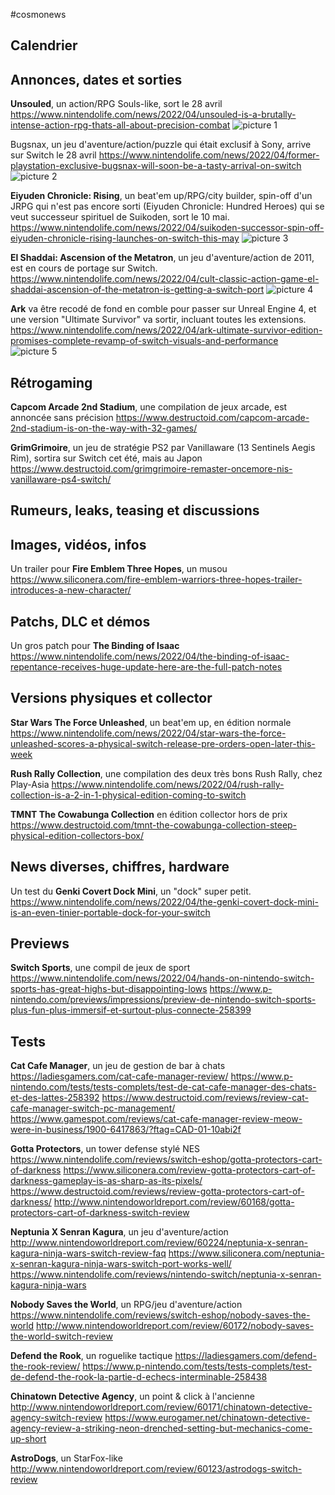 #cosmonews

## Calendrier

## Annonces, dates et sorties

**Unsouled**, un action/RPG Souls-like, sort le 28 avril
https://www.nintendolife.com/news/2022/04/unsouled-is-a-brutally-intense-action-rpg-thats-all-about-precision-combat
![picture 1](https://i.imgur.com/47GGm2U.png)  

Bugsnax, un jeu d'aventure/action/puzzle qui était exclusif à Sony, arrive sur Switch le 28 avril
https://www.nintendolife.com/news/2022/04/former-playstation-exclusive-bugsnax-will-soon-be-a-tasty-arrival-on-switch
![picture 2](https://i.imgur.com/YytMUR8.jpg)  

**Eiyuden Chronicle: Rising**, un beat'em up/RPG/city builder, spin-off d'un JRPG qui n'est pas encore sorti (Eiyuden Chronicle: Hundred Heroes) qui se veut successeur spirituel de Suikoden, sort le 10 mai.
https://www.nintendolife.com/news/2022/04/suikoden-successor-spin-off-eiyuden-chronicle-rising-launches-on-switch-this-may
![picture 3](https://i.imgur.com/ZBJX1e6.jpg)  

**El Shaddai: Ascension of the Metatron**, un jeu d'aventure/action de 2011, est en cours de portage sur Switch.
https://www.nintendolife.com/news/2022/04/cult-classic-action-game-el-shaddai-ascension-of-the-metatron-is-getting-a-switch-port
![picture 4](https://i.imgur.com/4kheM6u.png)  

**Ark** va être recodé de fond en comble pour passer sur Unreal Engine 4, et une version "Ultimate Survivor" va sortir, incluant toutes les extensions.
https://www.nintendolife.com/news/2022/04/ark-ultimate-survivor-edition-promises-complete-revamp-of-switch-visuals-and-performance
![picture 5](https://i.imgur.com/REQKZxH.jpg)  

## Rétrogaming

**Capcom Arcade 2nd Stadium**, une compilation de jeux arcade, est annoncée sans précision
https://www.destructoid.com/capcom-arcade-2nd-stadium-is-on-the-way-with-32-games/

**GrimGrimoire**, un jeu de stratégie PS2 par Vanillaware (13 Sentinels Aegis Rim), sortira sur Switch cet été, mais au Japon
https://www.destructoid.com/grimgrimoire-remaster-oncemore-nis-vanillaware-ps4-switch/

## Rumeurs, leaks, teasing et discussions

## Images, vidéos, infos

Un trailer pour **Fire Emblem Three Hopes**, un musou
https://www.siliconera.com/fire-emblem-warriors-three-hopes-trailer-introduces-a-new-character/

## Patchs, DLC et démos

Un gros patch pour **The Binding of Isaac**
https://www.nintendolife.com/news/2022/04/the-binding-of-isaac-repentance-receives-huge-update-here-are-the-full-patch-notes

## Versions physiques et collector

**Star Wars The Force Unleashed**, un beat'em up, en édition normale
https://www.nintendolife.com/news/2022/04/star-wars-the-force-unleashed-scores-a-physical-switch-release-pre-orders-open-later-this-week

**Rush Rally Collection**, une compilation des deux très bons Rush Rally, chez Play-Asia
https://www.nintendolife.com/news/2022/04/rush-rally-collection-is-a-2-in-1-physical-edition-coming-to-switch

**TMNT The Cowabunga Collection** en édition collector hors de prix
https://www.destructoid.com/tmnt-the-cowabunga-collection-steep-physical-edition-collectors-box/

## News diverses, chiffres, hardware

Un test du **Genki Covert Dock Mini**, un "dock" super petit.
https://www.nintendolife.com/news/2022/04/the-genki-covert-dock-mini-is-an-even-tinier-portable-dock-for-your-switch

## Previews

**Switch Sports**, une compil de jeux de sport
https://www.nintendolife.com/news/2022/04/hands-on-nintendo-switch-sports-has-great-highs-but-disappointing-lows
https://www.p-nintendo.com/previews/impressions/preview-de-nintendo-switch-sports-plus-fun-plus-immersif-et-surtout-plus-connecte-258399

## Tests

**Cat Cafe Manager**, un jeu de gestion de bar à chats
https://ladiesgamers.com/cat-cafe-manager-review/
https://www.p-nintendo.com/tests/tests-complets/test-de-cat-cafe-manager-des-chats-et-des-lattes-258392
https://www.destructoid.com/reviews/review-cat-cafe-manager-switch-pc-management/
https://www.gamespot.com/reviews/cat-cafe-manager-review-meow-were-in-business/1900-6417863/?ftag=CAD-01-10abi2f

**Gotta Protectors**, un tower defense stylé NES
https://www.nintendolife.com/reviews/switch-eshop/gotta-protectors-cart-of-darkness
https://www.siliconera.com/review-gotta-protectors-cart-of-darkness-gameplay-is-as-sharp-as-its-pixels/
https://www.destructoid.com/reviews/review-gotta-protectors-cart-of-darkness/
http://www.nintendoworldreport.com/review/60168/gotta-protectors-cart-of-darkness-switch-review

**Neptunia X Senran Kagura**, un jeu d'aventure/action
http://www.nintendoworldreport.com/review/60224/neptunia-x-senran-kagura-ninja-wars-switch-review-faq
https://www.siliconera.com/neptunia-x-senran-kagura-ninja-wars-switch-port-works-well/
https://www.nintendolife.com/reviews/nintendo-switch/neptunia-x-senran-kagura-ninja-wars

**Nobody Saves the World**, un RPG/jeu d'aventure/action
https://www.nintendolife.com/reviews/switch-eshop/nobody-saves-the-world
http://www.nintendoworldreport.com/review/60172/nobody-saves-the-world-switch-review

**Defend the Rook**, un roguelike tactique
https://ladiesgamers.com/defend-the-rook-review/
https://www.p-nintendo.com/tests/tests-complets/test-de-defend-the-rook-la-partie-d-echecs-interminable-258438

**Chinatown Detective Agency**, un point & click à l'ancienne
http://www.nintendoworldreport.com/review/60171/chinatown-detective-agency-switch-review
https://www.eurogamer.net/chinatown-detective-agency-review-a-striking-neon-drenched-setting-but-mechanics-come-up-short

**AstroDogs**, un StarFox-like
http://www.nintendoworldreport.com/review/60123/astrodogs-switch-review
